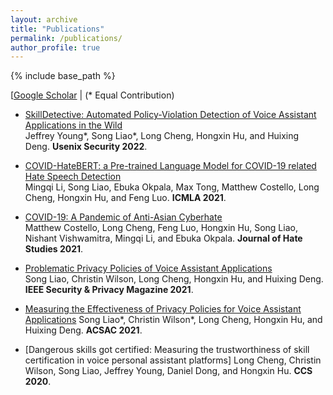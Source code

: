 ```yaml
---
layout: archive
title: "Publications"
permalink: /publications/
author_profile: true
---
```


{% include base_path %}

[[Google Scholar](https://scholar.google.com/citations?user=bWD6O90AAAAJ&hl=en) \| (\* Equal Contribution)




* [SkillDetective: Automated Policy-Violation Detection of Voice Assistant Applications in the Wild](https://www.usenix.org/system/files/sec22-young.pdf) <br/>
Jeffrey Young*, Song Liao*, Long Cheng, Hongxin Hu, and Huixing Deng. **Usenix Security 2022**.

* [COVID-HateBERT: a Pre-trained Language Model for COVID-19 related Hate Speech Detection](https://ieeexplore.ieee.org/stamp/stamp.jsp?arnumber=9680128) <br/>
Mingqi Li, Song Liao, Ebuka Okpala, Max Tong, Matthew Costello, Long Cheng, Hongxin Hu, and Feng Luo. **ICMLA 2021**.

* [COVID-19: A Pandemic of Anti-Asian Cyberhate](https://www.researchgate.net/profile/Ebuka-Okpala/publication/355115456_COVID-19_A_Pandemic_of_Anti-Asian_Cyberhate/links/6160aaa0ae47db4e57ac7fe9/COVID-19-A-Pandemic-of-Anti-Asian-Cyberhate.pdf) <br/>
Matthew Costello, Long Cheng, Feng Luo, Hongxin Hu, Song Liao, Nishant Vishwamitra, Mingqi Li, and Ebuka Okpala. **Journal of Hate Studies 2021**. 

* [Problematic Privacy Policies of Voice Assistant Applications](https://ieeexplore.ieee.org/stamp/stamp.jsp?arnumber=9455406) <br/>
Song Liao, Christin Wilson, Long Cheng, Hongxin Hu, and Huixing Deng. **IEEE Security & Privacy Magazine 2021**.

* [Measuring the Effectiveness of Privacy Policies for Voice Assistant Applications](https://dl.acm.org/doi/pdf/10.1145/3427228.3427250?casa_token=UnHyFE9kGeQAAAAA:8xXgKCX-bEyI-wZCJZWoOBQG-ohvDSn57rk6DBq_ufoGBmq4a_D4tmK2g4jGbl83ocXQ8ccDBLHuiw)
Song Liao*, Christin Wilson*, Long Cheng, Hongxin Hu, and Huixing Deng. **ACSAC 2021**.

* [Dangerous skills got certified: Measuring the trustworthiness of skill certification in voice personal assistant platforms]
Long Cheng, Christin Wilson, Song Liao, Jeffrey Young, Daniel Dong, and Hongxin Hu. **CCS 2020**.
